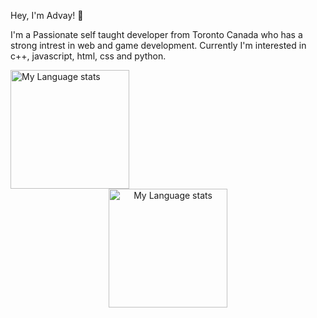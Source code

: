 Hey, I'm Advay! 👋

I'm a Passionate self taught developer from Toronto Canada who has a strong intrest in web and game development. Currently I'm interested in c++, javascript, html, css and python.

<!---
advay-c/advay-c is a ✨ special ✨ repository because its `README.md` (this file) appears on your GitHub profile.
You can click the Preview link to take a look at your changes.
---> 

<a href="https://github.com/anuraghazra/github-readme-stats#gh-light-mode-only">
<img height=190 src="https://github-readme-stats-git-masterrstaa-rickstaa.vercel.app/api/top-langs/?username=advay-c&layout=compact&langs_count=12&hide_border=true&role=owner,collaborator&theme=default#gh-light-mode-only" alt="My Language stats" />
</a>

<!-- Dark Mode -->
<div align="center"> 
<a href="https://github.com/anuraghazra/github-readme-stats#gh-dark-mode-only">
<img height=190 src="https://github-readme-stats-git-masterrstaa-rickstaa.vercel.app/api/top-langs/?username=advay-c&layout=compact&langs_count=4&hide_border=true&role=owner,collaborator&theme=dark&bg_color=000000#gh-dark-mode-only" alt="My Language stats" />
</a>
</div>



